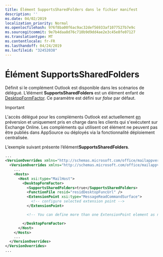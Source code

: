 ```yaml
---
title: Élément SupportsSharedFolders dans le fichier manifest
description: ''
ms.date: 04/02/2019
localization_priority: Normal
ms.openlocfilehash: 976f8ba00f6ac9ac32def56933af1077527b7e9c
ms.sourcegitcommit: 9e7b4daa8d76c710b9d9dd4ae2e3c45e8fe07127
ms.translationtype: MT
ms.contentlocale: fr-FR
ms.lasthandoff: 04/24/2019
ms.locfileid: "32452038"
---
```

# <a name="supportssharedfolders-element"></a>Élément SupportsSharedFolders

Définit si le complément Outlook est disponible dans les scénarios de délégué. L’élément **SupportsSharedFolders** est un élément enfant de [DesktopFormFactor](desktopformfactor.md). Ce paramètre est défini sur *false* par défaut.

> [!IMPORTANT]
> L'accès délégué pour les compléments Outlook est actuellement [en](/office/dev/add-ins/reference/objectmodel/preview-requirement-set/outlook-requirement-set-preview) préversion et uniquement pris en charge dans les clients qui s'exécutent sur Exchange Online. Les compléments qui utilisent cet élément ne peuvent pas être publiés dans AppSource ou déployés via la fonctionnalité déploiement centralisée.

L’exemple suivant présente l’élément**SupportsSharedFolders**.

```XML
...
<VersionOverrides xmlns="http://schemas.microsoft.com/office/mailappversionoverrides" xsi:type="VersionOverridesV1_0">
  <VersionOverrides xmlns="http://schemas.microsoft.com/office/mailappversionoverrides/1.1" xsi:type="VersionOverridesV1_1">
    ...
    <Hosts>
      <Host xsi:type="MailHost">
        <DesktopFormFactor>
          <SupportsSharedFolders>true</SupportsSharedFolders>
          <FunctionFile resid="residDesktopFuncUrl" />
          <ExtensionPoint xsi:type="MessageReadCommandSurface">
            <!-- configure selected extension point -->
          </ExtensionPoint>

          <!-- You can define more than one ExtensionPoint element as needed -->

        </DesktopFormFactor>
      </Host>
    </Hosts>
    ...
  </VersionOverrides>
</VersionOverrides>
...
```
